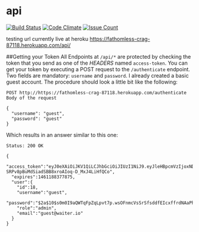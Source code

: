 # api

[![Build Status](https://travis-ci.org/waiterio/api.svg?branch=master)](https://travis-ci.org/waiterio/api)
[![Code Climate](https://codeclimate.com/github/waiterio/api/badges/gpa.svg)](https://codeclimate.com/github/waiterio/api)
[![Issue Count](https://codeclimate.com/github/waiterio/api/badges/issue_count.svg)](https://codeclimate.com/github/waiterio/api)

testing url currently live at heroku
https://fathomless-crag-87118.herokuapp.com/api/


##Getting your Token
All Endpoints at `/api/*` are protected by checking the token that you send as one of the *HEADERS* named `access-token`. You can get your token by executing a POST request to the `/authenticate` endpoint. Two fields are mandatory: `username` and `password`. I already created a basic guest account. The procedure should look a little bit like the following:

```
POST http://https://fathomless-crag-87118.herokuapp.com/authenticate
Body of the request

{
  "username": "guest",
  "password": "guest"
}
```

Which results in an answer similar to this one:

```
Status: 200 OK

{
  "access_token":"eyJ0eXAiOiJKV1QiLCJhbGciOiJIUzI1NiJ9.eyJleHBpcmVzIjoxNDYxMTg4Mzc3ODc1LCJ1c2VybmFtZSI6ImpvbmFoIiwicm9sZSI6ImFkbWluIn0.daW-SRPv8pBuMdSiadSBB8xroAIoq-D_MxJ4LiHfQCo",
  "expires":1461188377875,
  "user":{
    "id":18,
    "username":"guest",
    "password":"$2a$10$s0m0I9aQWTqFpZqLpvt7p.wsOFnmcVsSrSfsddfEIcxffrdNAaPhfHvWNr2",
    "role":"admin",
    "email":"guest@waiter.io"
  }
}
```
